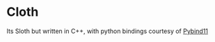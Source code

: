 # Cloth

Its Sloth but written in C++, with python bindings courtesy of [Pybind11](https://github.com/pybind/pybind11)
